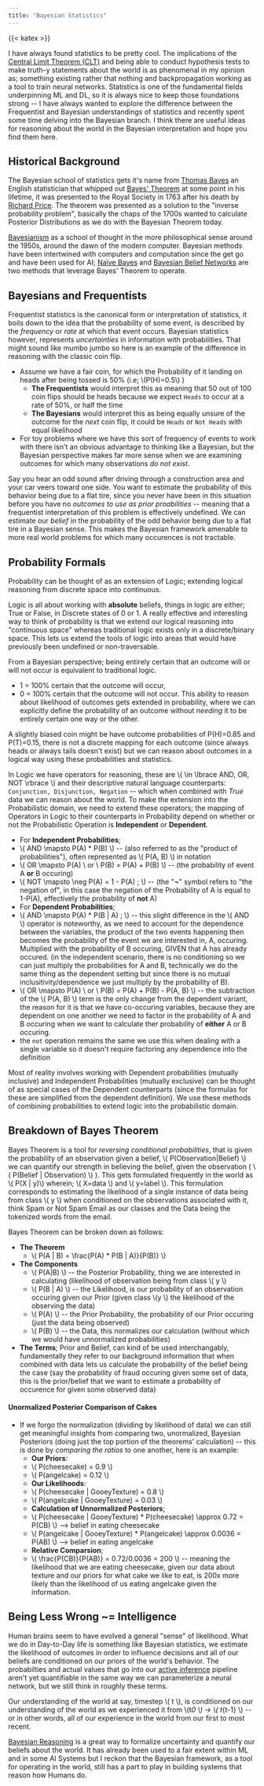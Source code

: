 ```yaml
---
title: "Bayesian Statistics"
---
```


{{< katex >}}

I have always found statistics to be pretty cool. The implications of the [Central Limit Theorem (CLT)](https://en.wikipedia.org/wiki/Central_limit_theorem) and being able to conduct hypothesis tests to make truth-y statements about the world is as phenomenal in my opinion as; something existing rather that nothing and backpropagation working as a tool to train neural networks. Statistics is one of the fundamental fields underpinning ML and DL, so it is always nice to keep those foundations strong -- I have always wanted to explore the difference between the Frequentist and Bayesian understandings of statistics and recently spent some time delving into the Bayesian branch. I think there are useful ideas for reasoning about the world in the Bayesian interpretation and hope you find them here.

## Historical Background

The Bayesian school of statistics gets it's name from [Thomas Bayes](https://en.wikipedia.org/wiki/Thomas_Bayes) an English statistician that whipped out [Bayes' Theorem]() at some point in his lifetime, it was presented to the Royal Society in 1763 after his death by [Richard Price](https://en.wikipedia.org/wiki/Richard_Price). The theorem was presented as a solution to the "inverse probability problem", basically the chaps of the 1700s wanted to calculate Posterior Distributions as we do with the Bayesian Theorem today.

[Bayesianism](https://www.oxfordbibliographies.com/view/document/obo-9780195396577/obo-9780195396577-0204.xml) as a school of thought in the more philosophical sense around the 1950s, around the dawn of the modern computer. Bayesian methods have been intertwined with computers and computation since the get go and have been used for AI; [Naïve Bayes](https://digitalcommons.morris.umn.edu/cgi/viewcontent.cgi?article=1024&context=horizons) and [Bayesian Belief Networks](https://www.javatpoint.com/bayesian-belief-network-in-artificial-intelligence) are two methods that leverage Bayes' Theorem to operate.

## Bayesians and Frequentists

Frequentist statistics is the canonical form or interpretation of statistics, it boils down to the idea that the probability of some event, is described by the _frequency_ or _rate_ at which that event occurs. Bayesian statistics however, represents _uncertainties_ in information with probabilities. That might sound like mumbo jumbo so here is an example of the difference in reasoning with the classic coin flip.

- Assume we have a fair coin, for which the Probability of it landing on heads after being tossed is 50% (i.e; \\(P(H)=0.5\\) )
  - **The Frequentists** would interpret this as meaning that 50 out of 100 coin flips should be heads because we expect `Heads` to occur at a rate of 50%, or half the time
  - **The Bayesians** would interpret this as being equally unsure of the outcome for the _next_ coin flip, it could be `Heads` or `Not Heads` with equal likelihood
- For toy problems where we have this sort of frequency of events to work with there isn't an obvious advantage to thinking like a Bayesian, but the Bayesian perspective makes far more sense when we are examining outcomes for which many observations _do not exist_.

Say you hear an odd sound after driving through a construction area and your car veers toward one side. You want to estimate the probability of this behavior being due to a flat tire, since you never have been in this situation before you have no _outcomes to use as prior proabilities_ -- meaning that a frequentist interpretation of this problem is effectively undefined. We can estimate our _belief_ in the probability of the odd behavior being due to a flat tire in a Bayesian sense. This makes the Bayesian framework amenable to more real world problems for which many occurences is not tractable.

## Probability Formals

Probability can be thought of as an extension of Logic; extending logical reasoning from discrete space into continuous.

Logic is all about working with **absolute** beliefs, things in logic are either; True or False, in Discrete states of 0 or 1. A really effective and interesting way to think of probability is that we extend our logical reasoning into "continuous space" whereas traditional logic exists only in a discrete/binary space. This lets us extend the tools of logic into areas that would have previously been undefined or non-traversable.

From a Bayesian perspective; being entirely certain that an outcome will or will not occur is equivalent to traditional logic.

- 1 = 100% certain that the outcome will occur,
- 0 = 100% certain that the outcome will not occur.
  This ability to reason about likelihood of outcomes gets extended in probability, where we can explicitly define the probability of an outcome without _needing_ it to be entirely certain one way or the other.

A slightly biased coin might be have outcome probabilities of P(H)=0.85 and P(T)=0.15, there is not a discrete mapping for each outcome (since always heads or always tails doesn't exist) but we can reason about outcomes in a logical way using these probabilities and statistics.

In Logic we have operators for reasoning, these are \\( \in \lbrace AND, OR, NOT \rbrace \\) and their descriptive natural language counterparts: `Conjunction, Disjunction, Negation` -- which when combined with _True_ data we can reason about the world.
To make the extension into the Probabilistic domain, we need to extend these operators; the mapping of Operators in Logic to their counterparts in Probability depend on whether or not the Probabilistic Operation is **Independent** or **Dependent**.

- For **Independent Probabilities**;
- \\( AND \mapsto P(A) \* P(B) \\) -- (also referred to as the "product of probabilities"), often represented as \\( P(A, B) \\) in notation
- \\( OR \mapsto P(A) \ or \ P(B) = P(A) + P(B) \\) -- (the probability of event A **or** B occuring)
- \\( NOT \mapsto \neg P(A) = 1 - P(A) \; \\) -- (the "**¬**" symbol refers to "the negation of", in this case the negation of the Probability of A is equal to 1-P(A), effectively the probability of **not** A)
- For **Dependent Probabilities**;
- \\( AND \mapsto P(A) \* P(B | A) \; \\) -- this slight difference in the \\( AND \\) operator is noteworthy, as we need to account for the dependence between the variables, the product of the two events happening then becomes the probability of the event we are interested in, A, occuring. Multiplied with the probability of B occuring, GIVEN that A has already occured. (in the independent scenario, there is no conditioning so we can just multiply the probabilities for A and B, technically we do the same thing as the dependent setting but since there is no mutual inclusitivity/dependence we just multiply by the probability of B).
- \\( OR \mapsto P(A) \ or \ P(B) = P(A) + P(B) - P(A, B) \\) -- the subtraction of the \\( P(A, B) \\) term is the only change from the dependent variant, the reason for it is that we have co-occuring variables, because they are dependent on one another we need to factor in the probability of A and B occuring when we want to calculate ther probability of **either** A or B occuring.
- the `not` operation remains the same we use this when dealing with a single variable so it doesn't require factoring any dependence into the definition

Most of reality involves working with Dependent probabilities (mutually inclusive) and Independent Probabilities (mutually exclusive) can be thought of as special cases of the Dependent counterparts (since the formulas for these are simplified from the dependent definition). We use these methods of combining probabilities to extend logic into the probabilistic domain.

## Breakdown of Bayes Theorem

Bayes Theorem is a tool for _reversing conditional probabilities_, that is given the probability of an observation given a belief, \\( P(Observation|Belief) \\) we can quantify our strength in believing the belief, given the observation ( \\( P(Belief | Observation) \\) ). This gets formulated frequently in the world as \\( P(X | y)\\) wherein; \\( X=data \\) and \\( y=label \\). This formulation corresponds to estimating the likelihood of a single instance of data being from class \\( y \\) when conditioned on the observations associated with it, think Spam or Not Spam Email as our classes and the Data being the tokenized words from the email.

Bayes Theorem can be broken down as follows:

- **The Theorem**
  - \\( P(A | B) = \frac{P(A) \* P(B | A)}{P(B)} \\)
- **The Components**
  - \\( P(A|B) \\) -- the Posterior Probability, thing we are interested in calculating (likelihood of observation being from class \\( y \\)
  - \\( P(B | A) \\) -- the Likelihood, is our probability of an observation occuring given our Prior (given class \\(y \\) the likelihood of the observing the data)
  - \\( P(A) \\) -- the Prior Probability, the probability of our Prior occuring (just the data being observed)
  - \\( P(B) \\) -- the Data, this normalizes our calculation (without which we would have unnormalized probabilities)
- **The Terms**; Prior and Belief, can kind of be used interchangably, fundamentally they refer to our background information that when combined with data lets us calculate the probability of the belief being the case (say the probability of fraud occuring given some set of data, this is the prior/belief that we want to estimate a probability of occurence for given some observed data)

#### Unormalized Posterior Comparison of Cakes

- If we forgo the normalization (dividing by likelihood of data) we can still get meaningful insights from comparing two, unormalized, Bayesian Posteriors (doing just the top portion of the theorems' calculation) -- this is done by _comparing the ratios_ to one another, here is an example:
  - **Our Priors**:
  - \\( P(cheesecake) = 0.9 \\)
  - \\( P(angelcake) = 0.12 \\)
  - **Our Likelihoods**:
  - \\( P(cheesecake | GooeyTexture) = 0.8 \\)
  - \\( P(angelcake | GooeyTexture) = 0.03 \\)
  - **Calculation of Unnormalized Posteriors**;
  - \\( P(cheesecake | GooeyTexture) \* P(cheesecake) \approx 0.72 = P(CB) \\) --> belief in eating cheesecake
  - \\( P(angelcake | GooeyTexture) \* P(angelcake) \approx 0.0036 = P(AB) \\) --> belief in eating angelcake
  - **Relative Comparsion**;
  - \\( \frac{P(CB)}{P(AB)} = 0.72/0.0036 = 200 \\) -- meaning the likelihood that we are eating cheesecake, given our data about texture and our priors for what cake we like to eat, is 200x more likely than the likelihood of us eating angelcake given the information.

## Being Less Wrong ~= Intelligence

Human brains seem to have evolved a general "sense" of likelihood. What we do in Day-to-Day life is something like Bayesian statistics, we estimate the likelihood of outcomes in order to influence decisions and all of our beliefs are conditioned on our priors of the world's behavior. The probabilties and actual values that go into our [active inference](http://louiskirsch.com/ai/active-inference) pipeline aren't yet quantifiable in the same way we can parameterize a neural network, but we still think in roughly these terms.

Our understanding of the world at say, timestep \\( t \\), is conditioned on our understanding of the world as we experienced it from \\(t*0 \\) -> \\( t*{t-1} \\) -- or in other words, all of our experience in the world from our first to most recent.

[Bayesian Reasoning](https://www.bayesian-intelligence.com/publications/bai/book/BAI_Chapter1.pdf) is a great way to formalize uncertainty and quantify our beliefs about the world. It has already been used to a fair extent within ML and in some AI Systems but I reckon that the Bayesian framework, as a tool for operating in the world, still has a part to play in building systems that reason how Humans do.
